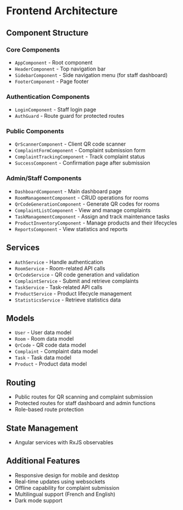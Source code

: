 # Frontend Architecture

## Component Structure

### Core Components
- `AppComponent` - Root component
- `HeaderComponent` - Top navigation bar
- `SidebarComponent` - Side navigation menu (for staff dashboard)
- `FooterComponent` - Page footer

### Authentication Components
- `LoginComponent` - Staff login page
- `AuthGuard` - Route guard for protected routes

### Public Components
- `QrScannerComponent` - Client QR code scanner
- `ComplaintFormComponent` - Complaint submission form
- `ComplaintTrackingComponent` - Track complaint status
- `SuccessComponent` - Confirmation page after submission

### Admin/Staff Components
- `DashboardComponent` - Main dashboard page
- `RoomManagementComponent` - CRUD operations for rooms
- `QrCodeGenerationComponent` - Generate QR codes for rooms
- `ComplaintListComponent` - View and manage complaints
- `TaskManagementComponent` - Assign and track maintenance tasks
- `ProductInventoryComponent` - Manage products and their lifecycles
- `ReportsComponent` - View statistics and reports

## Services
- `AuthService` - Handle authentication
- `RoomService` - Room-related API calls
- `QrCodeService` - QR code generation and validation
- `ComplaintService` - Submit and retrieve complaints
- `TaskService` - Task-related API calls
- `ProductService` - Product lifecycle management
- `StatisticsService` - Retrieve statistics data

## Models
- `User` - User data model
- `Room` - Room data model
- `QrCode` - QR code data model
- `Complaint` - Complaint data model
- `Task` - Task data model
- `Product` - Product data model

## Routing
- Public routes for QR scanning and complaint submission
- Protected routes for staff dashboard and admin functions
- Role-based route protection

## State Management
- Angular services with RxJS observables

## Additional Features
- Responsive design for mobile and desktop
- Real-time updates using websockets
- Offline capability for complaint submission
- Multilingual support (French and English)
- Dark mode support 
